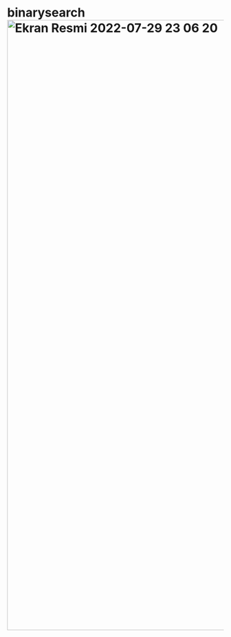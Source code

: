 # binarysearch<img width="1418" alt="Ekran Resmi 2022-07-29 23 06 20" src="https://user-images.githubusercontent.com/77747702/181835832-662b8c8e-3724-46b1-bee6-a37e94a2ee83.png">
